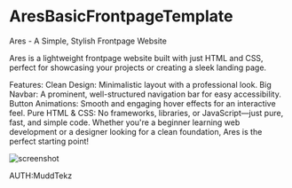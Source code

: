 # AresBasicFrontpageTemplate
Ares - A Simple, Stylish Frontpage Website

Ares is a lightweight frontpage website built with just HTML and CSS, perfect for showcasing your projects or creating a sleek landing page.

Features:
Clean Design: Minimalistic layout with a professional look.
Big Navbar: A prominent, well-structured navigation bar for easy accessibility.
Button Animations: Smooth and engaging hover effects for an interactive feel.
Pure HTML & CSS: No frameworks, libraries, or JavaScript—just pure, fast, and simple code.
Whether you're a beginner learning web development or a designer looking for a clean foundation, Ares is the perfect starting point!

![screenshot]([https://ibb.co/Gdjgrcn](https://i.ibb.co/zmwKtGQ/Screenshot-2025-01-27-132634.png))

AUTH:MuddTekz
